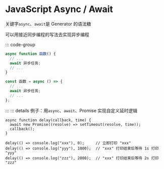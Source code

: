 # JavaScript Async / Await

关键字`async`、`await`是 Generator 的语法糖

可以用接近同步编程的写法去实现异步编程

::: code-group

```js [普通函数]
async function 函数() {
  // ...
  await 异步任务;
  // ...
}
```

```js [箭头函数]
const 函数 = async () => {
  // ...
  await 异步任务;
  // ...
};
```

:::
::: details 例子：用`async`、`await`、Promise 实现自定义延时逻辑

```js{0}
async function delay(callback, time) {
  await new Promise((resolve) => setTimeout(resolve, time));
  callback();
}

delay(() => console.log("xxx"), 0);     // 立即打印 "xxx"
delay(() => console.log("yyy"), 1000);  // "xxx" 打印结束后等待 1s 打印 "yyy"
delay(() => console.log("zzz"), 2000);  // "xxx" 打印结束后等待 2s 打印 "zzz"
```
